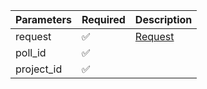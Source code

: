 | Parameters | Required           | Description           |
|------------|--------------------|-----------------------|
| request    | :white_check_mark: | [Request](Request.md) |
| poll_id    | :white_check_mark: |                       |
| project_id | :white_check_mark: |                       |